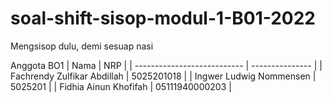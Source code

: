 # soal-shift-sisop-modul-1-B01-2022

Mengsisop dulu, demi sesuap nasi


Anggota BO1
|             Nama              |       NRP       |
| ---------------------------   | --------------- |
| Fachrendy Zulfikar Abdillah   |    5025201018   |
| Ingwer Ludwig Nommensen       |    5025201      |
| Fidhia Ainun Khofifah         | 05111940000203  |
